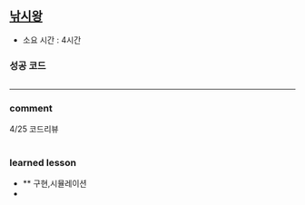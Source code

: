## [낚시왕](https://www.acmicpc.net/problem/17142)
* 소요 시간 :  4시간 

### 성공 코드
```python

```



----------------------------------------------------------------------------
### comment 
4/25 코드리뷰    


#
#
 ### learned lesson
 
* ** 구현,시뮬레이션
* 
#
#
 
 
 
 

